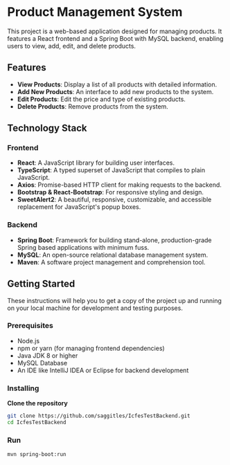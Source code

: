 # Product Management System

This project is a web-based application designed for managing products. It features a React frontend and a Spring Boot with MySQL backend, enabling users to view, add, edit, and delete products.

## Features

- **View Products**: Display a list of all products with detailed information.
- **Add New Products**: An interface to add new products to the system.
- **Edit Products**: Edit the price and type of existing products.
- **Delete Products**: Remove products from the system.

## Technology Stack

### Frontend

- **React**: A JavaScript library for building user interfaces.
- **TypeScript**: A typed superset of JavaScript that compiles to plain JavaScript.
- **Axios**: Promise-based HTTP client for making requests to the backend.
- **Bootstrap & React-Bootstrap**: For responsive styling and design.
- **SweetAlert2**: A beautiful, responsive, customizable, and accessible replacement for JavaScript's popup boxes.

### Backend

- **Spring Boot**: Framework for building stand-alone, production-grade Spring based applications with minimum fuss.
- **MySQL**: An open-source relational database management system.
- **Maven**: A software project management and comprehension tool.

## Getting Started

These instructions will help you to get a copy of the project up and running on your local machine for development and testing purposes.

### Prerequisites

- Node.js
- npm or yarn (for managing frontend dependencies)
- Java JDK 8 or higher
- MySQL Database
- An IDE like IntelliJ IDEA or Eclipse for backend development

### Installing


**Clone the repository**

   ```bash
   git clone https://github.com/saggitles/IcfesTestBackend.git
   cd IcfesTestBackend
   ```
### Run
```bash
mvn spring-boot:run
```